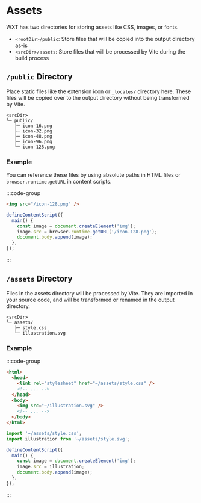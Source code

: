 # Assets

WXT has two directories for storing assets like CSS, images, or fonts.

- `<rootDir>/public`: Store files that will be copied into the output directory as-is
- `<srcDir>/assets`: Store files that will be processed by Vite during the build process

## `/public` Directory

Place static files like the extension icon or `_locales/` directory here. These files will be copied over to the output directory without being transformed by Vite.

```
<srcDir>
└─ public/
   ├─ icon-16.png
   ├─ icon-32.png
   ├─ icon-48.png
   ├─ icon-96.png
   └─ icon-128.png
```

### Example

You can reference these files by using absolute paths in HTML files or `browser.runtime.getURL` in content scripts.

:::code-group

```html [popup.html]
<img src="/icon-128.png" />
```

```ts [content.ts]
defineContentScript({
  main() {
    const image = document.createElement('img');
    image.src = browser.runtime.getURL('/icon-128.png');
    document.body.append(image);
  },
});
```

:::

## `/assets` Directory

Files in the assets directory will be processed by Vite. They are imported in your source code, and will be transformed or renamed in the output directory.

```
<srcDir>
└─ assets/
   ├─ style.css
   └─ illustration.svg
```

### Example

:::code-group

```html [popup.html]
<html>
  <head>
    <link rel="stylesheet" href="~/assets/style.css" />
    <!-- ... -->
  </head>
  <body>
    <img src="~/illustration.svg" />
    <!-- ... -->
  </body>
</html>
```

```ts [content.ts]
import '~/assets/style.css';
import illustration from '~/assets/style.svg';

defineContentScript({
  main() {
    const image = document.createElement('img');
    image.src = illustration;
    document.body.append(image);
  },
});
```

:::
